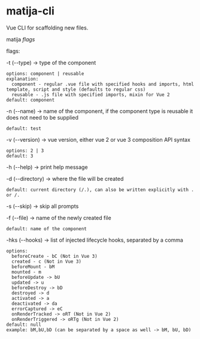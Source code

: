 # matija-cli
Vue CLI for scaffolding new files.

matija *flags*

flags:

  -t (--type) -> type of the component
    
    options: component | reusable
    explanation: 
      component - regular .vue file with specified hooks and imports, html template, script and style (defaults to regular css)
      reusable - .js file with specified imports, mixin for Vue 2
    default: component

  -n (--name) -> name of the component, if the component type is reusable it does not need to be supplied
    
    default: test

  -v (--version) -> vue version, either vue 2 or vue 3 composition API syntax
    
    options: 2 | 3
    default: 3

  -h (--help) -> print help message

  -d (--directory) -> where the file will be created
    
    default: current directory (/.), can also be written explicitly with . or /.

  -s (--skip) -> skip all prompts

  -f (--file) -> name of the newly created file
    
    default: name of the component

  -hks (--hooks) -> list of injected lifecycle hooks, separated by a comma
    
    options: 
      beforeCreate - bC (Not in Vue 3)
      created - c (Not in Vue 3)
      beforeMount - bM
      mounted - m
      beforeUpdate -> bU
      updated -> u
      beforeDestroy -> bD
      destroyed -> d
      activated -> a
      deactivated -> da
      errorCaptured -> eC
      onRenderTracked -> oRT (Not in Vue 2)
      onRenderTriggered -> oRTg (Not in Vue 2)
    default: null
    example: bM,bU,bD (can be separated by a space as well -> bM, bU, bD)
